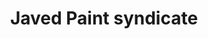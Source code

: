 ---
title: "Javed Paint syndicate"
url: /karachi/javed-paint-syndicate-khuria-st-boharpir/
shop: paint
---